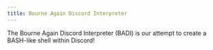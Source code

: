 ```yaml
---
title: Bourne Again Discord Interpreter
---
```


The Bourne Again Discord Interpreter (BADI) is our attempt to create a BASH-like shell within Discord!